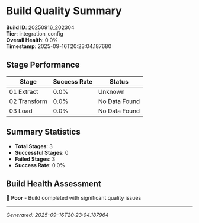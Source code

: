 # Build Quality Summary

**Build ID**: 20250916_202304  
**Tier**: integration_config  
**Overall Health**: 0.0%  
**Timestamp**: 2025-09-16T20:23:04.187680

## Stage Performance

| Stage | Success Rate | Status |
|-------|-------------|--------|
| 01 Extract | 0.0% | Unknown |
| 02 Transform | 0.0% | No Data Found |
| 03 Load | 0.0% | No Data Found |


## Summary Statistics

- **Total Stages**: 3
- **Successful Stages**: 0
- **Failed Stages**: 3
- **Success Rate**: 0.0%

## Build Health Assessment

🔴 **Poor** - Build completed with significant quality issues

---
*Generated: 2025-09-16T20:23:04.187964*
